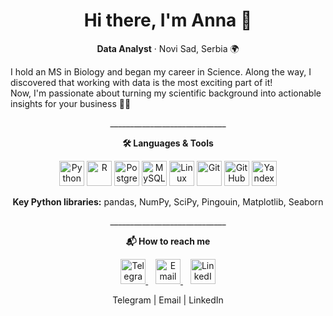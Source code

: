 <div align="center">
  <h1>Hi there, I'm Anna 🔬</h1>
  <p><strong>Data Analyst</strong> · Novi Sad, Serbia 🌍</p>
</div>

I hold an MS in Biology and began my career in Science. Along the way, I discovered that working with data is the most exciting part of it!<br>
Now, I'm passionate about turning my scientific background into actionable insights for your business 👩‍💻<br>

<p align="center">_____________________________</p>

<p align="center">
  <b>🛠️ Languages & Tools</b>
</p>

<p align="center">
  <!-- Python -->
  <img src="https://cdn.jsdelivr.net/gh/devicons/devicon/icons/python/python-original.svg" alt="Python" width="40" height="40"/>
  <!-- R -->
  <img src="https://cdn.jsdelivr.net/gh/devicons/devicon/icons/r/r-original.svg" alt="R" width="40" height="40"/>
  <!-- PostgreSQL -->
  <img src="https://cdn.jsdelivr.net/gh/devicons/devicon/icons/postgresql/postgresql-original.svg" alt="PostgreSQL" width="40" height="40"/>
  <!-- MySQL -->
  <img src="https://cdn.jsdelivr.net/gh/devicons/devicon/icons/mysql/mysql-original.svg" alt="MySQL" width="40" height="40"/>
  <!-- Linux -->
  <img src="https://cdn.jsdelivr.net/gh/devicons/devicon/icons/linux/linux-original.svg" alt="Linux" width="40" height="40"/>
  <!-- Git -->
  <img src="https://cdn.jsdelivr.net/gh/devicons/devicon/icons/git/git-original.svg" alt="Git" width="40" height="40"/>
  <!-- GitHub -->
  <img src="https://cdn.jsdelivr.net/gh/devicons/devicon/icons/github/github-original.svg" alt="GitHub" width="40" height="40"/>
  <!-- Yandex DataLens -->
  <img src="https://avatars.githubusercontent.com/u/134070780?s=200&v=4" alt="Yandex DataLens" width="40" height="40"/>

</p>

<p align="center">
  <b>Key Python libraries:</b> pandas, NumPy, SciPy, Pingouin, Matplotlib, Seaborn
</p>

<p align="center">_____________________________</p>

<p align="center">
  <b>📬 How to reach me</b>
</p>

<p align="center">
  <!-- Telegram -->
  <a href="https://t.me/liakhowska" target="_blank">
    <img src="https://cdn-icons-png.flaticon.com/512/2111/2111646.png" alt="Telegram" width="40" height="40"/>
  </a>
  &nbsp;&nbsp;
  <!-- Email -->
  <a href="mailto:anna.liakhowska@gmail.com">
    <img src="https://cdn-icons-png.flaticon.com/512/732/732200.png" alt="Email" width="40" height="40"/>
  </a>
  &nbsp;&nbsp;
  <!-- LinkedIn -->
  <a href="https://linkedin.com/in/yourusername" target="_blank">
    <img src="https://cdn-icons-png.flaticon.com/512/174/174857.png" alt="LinkedIn" width="40" height="40"/>
  </a>
</p>

<p align="center">
  Telegram | Email | LinkedIn
</p>




<!--
**ljahovska/ljahovska** is a ✨ _special_ ✨ repository because its `README.md` (this file) appears on your GitHub profile.

Here are some ideas to get you started:

- 🔭 I’m currently working on ...
- 🌱 I’m currently learning ...
- 👯 I’m looking to collaborate on ...
- 🤔 I’m looking for help with ...
- 💬 Ask me about ...
- 📫 How to reach me: ...
- 😄 Pronouns: ...
- ⚡ Fun fact: ...
-->
